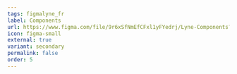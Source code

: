 ```yaml
---
tags: figmalyne_fr
label: Components
url: https://www.figma.com/file/9r6xSfNmEfCFxl1yFYedrj/Lyne-Components?t=pwg42Xg69vCDcyng-1
icon: figma-small
external: true
variant: secondary
permalink: false
order: 5
---
```




